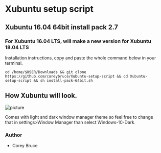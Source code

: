 
 # Xubuntu setup script

 ## Xubuntu 16.04 64bit install pack 2.7
 ### For Xubuntu 16.04 LTS, will make a new version for Xubuntu 18.04 LTS

 Installation instructions, copy and paste the whole command below in your terminal.

```cd /home/$USER/Downloads && git clone https://github.com/coreybruce/Xubuntu-setup-script && cd Xubuntu-setup-script && sh install-pack-64bit.sh```

 ## How Xubuntu will look.

  ![picture](https://i.imgur.com/UBXghXt.jpg)

  Comes with light and dark window manager theme so feel free to change that in settings>Window Manager than select Windows-10-Dark.

 ### Author
  * Corey Bruce
